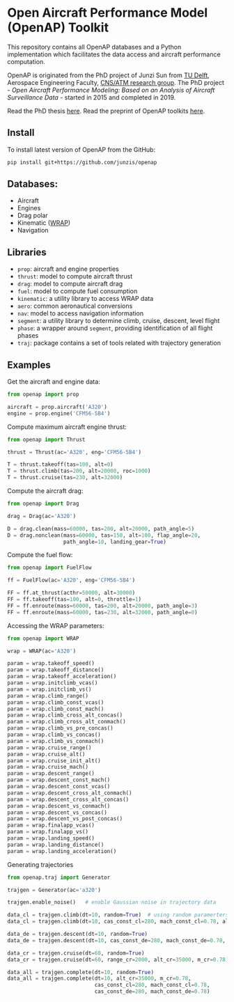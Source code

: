 Open Aircraft Performance Model (OpenAP) Toolkit
========================================================================

This repository contains all OpenAP databases and a Python implementation which facilitates the data access and aircraft performance computation.

OpenAP is originated from the PhD project of Junzi Sun from [TU Delft](https://www.tudelft.nl/en/), Aerospace Engineering Faculty, [CNS/ATM research group](http://cs.lr.tudelft.nl/atm/). The PhD project - *Open Aircraft Performance Modeling: Based on an Analysis of Aircraft Surveillance Data* - started in 2015 and completed in 2019. 


Read the PhD thesis [here](https://doi.org/10.4233/uuid:af94d535-1853-4a6c-8b3f-77c98a52346a). Read the preprint of OpenAP toolkits [here](https://www.researchgate.net/publication/332013573_OpenAP_The_open-source_aircraft_performance_model_and_associated_toolkit).


Install
-------

To install latest version of OpenAP from the GitHub:

```sh
pip install git+https://github.com/junzis/openap
```


Databases:
---------

  - Aircraft
  - Engines
  - Drag polar
  - Kinematic ([WRAP](https://github.com/junzis/wrap))
  - Navigation


Libraries
---------

  - `prop`: aircraft and engine properties
  - `thrust`: model to compute aircraft thrust
  - `drag`: model to compute aircraft drag
  - `fuel`: model to compute fuel consumption
  - `kinematic`: a utility library to access WRAP data
  - `aero`: common aeronautical conversions
  - `nav`: model to access navigation information
  - `segment`: a utility library to determine climb, cruise, descent, level flight
  - `phase`: a wrapper around `segment`, providing identification of all flight phases
  - `traj`: package contains a set of tools related with trajectory generation


Examples
--------

Get the aircraft and engine data:

```python
from openap import prop

aircraft = prop.aircraft('A320')
engine = prop.engine('CFM56-5B4')
```

Compute maximum aircraft engine thrust:

```python
from openap import Thrust

thrust = Thrust(ac='A320', eng='CFM56-5B4')

T = thrust.takeoff(tas=100, alt=0)
T = thrust.climb(tas=200, alt=20000, roc=1000)
T = thrust.cruise(tas=230, alt=32000)
```

Compute the aircraft drag:

```python
from openap import Drag

drag = Drag(ac='A320')

D = drag.clean(mass=60000, tas=200, alt=20000, path_angle=5)
D = drag.nonclean(mass=60000, tas=150, alt=100, flap_angle=20,
                  path_angle=10, landing_gear=True)
```

Compute the fuel flow:

```python
from openap import FuelFlow

ff = FuelFlow(ac='A320', eng='CFM56-5B4')

FF = ff.at_thrust(acthr=50000, alt=30000)
FF = ff.takeoff(tas=100, alt=0, throttle=1)
FF = ff.enroute(mass=60000, tas=200, alt=20000, path_angle=3)
FF = ff.enroute(mass=60000, tas=230, alt=32000, path_angle=0)
```

Accessing the WRAP parameters:

```python
from openap import WRAP

wrap = WRAP(ac='A320')

param = wrap.takeoff_speed()
param = wrap.takeoff_distance()
param = wrap.takeoff_acceleration()
param = wrap.initclimb_vcas()
param = wrap.initclimb_vs()
param = wrap.climb_range()
param = wrap.climb_const_vcas()
param = wrap.climb_const_mach()
param = wrap.climb_cross_alt_concas()
param = wrap.climb_cross_alt_conmach()
param = wrap.climb_vs_pre_concas()
param = wrap.climb_vs_concas()
param = wrap.climb_vs_conmach()
param = wrap.cruise_range()
param = wrap.cruise_alt()
param = wrap.cruise_init_alt()
param = wrap.cruise_mach()
param = wrap.descent_range()
param = wrap.descent_const_mach()
param = wrap.descent_const_vcas()
param = wrap.descent_cross_alt_conmach()
param = wrap.descent_cross_alt_concas()
param = wrap.descent_vs_conmach()
param = wrap.descent_vs_concas()
param = wrap.descent_vs_post_concas()
param = wrap.finalapp_vcas()
param = wrap.finalapp_vs()
param = wrap.landing_speed()
param = wrap.landing_distance()
param = wrap.landing_acceleration()
```

Generating trajectories


```python
from openap.traj import Generator

trajgen = Generator(ac='a320')

trajgen.enable_noise()   # enable Gaussian noise in trajectory data

data_cl = trajgen.climb(dt=10, random=True)  # using random paramerters
data_cl = trajgen.climb(dt=10, cas_const_cl=280, mach_const_cl=0.78, alt_cr=35000)

data_de = trajgen.descent(dt=10, random=True)
data_de = trajgen.descent(dt=10, cas_const_de=280, mach_const_de=0.78, alt_cr=35000)

data_cr = trajgen.cruise(dt=60, random=True)
data_cr = trajgen.cruise(dt=60, range_cr=2000, alt_cr=35000, m_cr=0.78)

data_all = trajgen.complete(dt=10, random=True)
data_all = trajgen.complete(dt=10, alt_cr=35000, m_cr=0.78,
                            cas_const_cl=280, mach_const_cl=0.78,
                            cas_const_de=280, mach_const_de=0.78)
```
